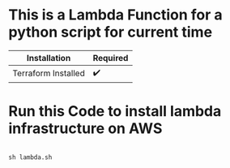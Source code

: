 # This is a Lambda Function for a python script for current time

|Installation|Required |
| ------------- | ------------- |
| Terraform Installed  | :heavy_check_mark:  |


# Run this Code to install lambda infrastructure on AWS 
```

sh lambda.sh
```
